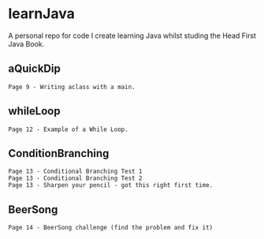 # learnJava

A personal repo for code I create learning Java whilst studing the Head First Java Book.

## aQuickDip

    Page 9 - Writing aclass with a main.

## whileLoop

    Page 12 - Example of a While Loop.

## ConditionBranching

    Page 13 - Conditional Branching Test 1
    Page 13 - Conditional Branching Test 2
    Page 13 - Sharpen your pencil - got this right first time.

## BeerSong

    Page 14 - BeerSong challenge (find the problem and fix it)
    